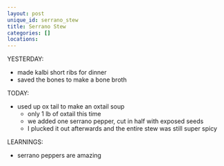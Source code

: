 ```yaml
---
layout: post
unique_id: serrano_stew
title: Serrano Stew
categories: []
locations: 
---
```


YESTERDAY:
* made kalbi short ribs for dinner
* saved the bones to make a bone broth

TODAY:
* used up ox tail to make an oxtail soup
  * only 1 lb of oxtail this time
  * we added one serrano pepper, cut in half with exposed seeds
  * I plucked it out afterwards and the entire stew was still super spicy

LEARNINGS:
* serrano peppers are amazing
